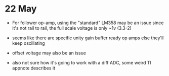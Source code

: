 # 22 May

- For follower op-amp, using the "standard" LM358 may be an issue since it's not
  rail to rail, the full scale voltage is only ~1v (3.3-2)

- seems like there are specific unity gain buffer ready op amps else they'll
  keep oscillating

- offset voltage may also be an issue

- also not sure how it's going to work with a diff ADC, some weird TI appnote
  describes it
